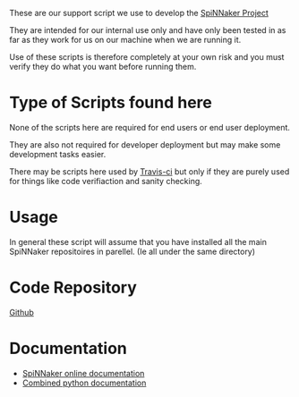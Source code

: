<!---
Copyright (c) 2023 The University of Manchester

Licensed under the Apache License, Version 2.0 (the "License");
you may not use this file except in compliance with the License.
You may obtain a copy of the License at

     http://www.apache.org/licenses/LICENSE-2.0

Unless required by applicable law or agreed to in writing, software
distributed under the License is distributed on an "AS IS" BASIS,
WITHOUT WARRANTIES OR CONDITIONS OF ANY KIND, either express or implied.
See the License for the specific language governing permissions and
limitations under the License.
-->

These are our support script we use to develop the [SpiNNaker Project](http://apt.cs.manchester.ac.uk/projects/SpiNNaker/)

They are intended for our internal use only and have only been tested in as far as they work for us on our machine when we are running it.

Use of these scripts is therefore completely at your own risk and you must verify they do what you want before running them.


Type of Scripts found here
==========================
None of the scripts here are required for end users or end user deployment.

They are also not required for developer deployment but may make some development tasks easier.

There may be scripts here used by [Travis-ci](https://travis-ci.org/SpiNNakerManchester) but only if they are purely used for things like code verifiaction and sanity checking.

Usage
=====

In general these script will assume that you have installed all the main SpiNNaker repositoires in parellel. (Ie all under the same directory)




Code Repository
===============
[Github](https://github.com/SpiNNakerManchester)


Documentation
=============

 * [SpiNNaker online documentation](http://spinnakermanchester.github.io/)
 * [Combined python documentation](http://spinnakermanchester.readthedocs.io)
